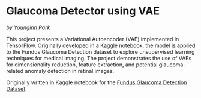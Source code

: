 # Glaucoma Detector using VAE

*by Younginn Park*

This project presents a Variational Autoencoder (VAE) implemented in TensorFlow. Originally developed in a Kaggle notebook, the model is applied to the Fundus Glaucoma Detection dataset to explore unsupervised learning techniques for medical imaging. The project demonstrates the use of VAEs for dimensionality reduction, feature extraction, and potential glaucoma-related anomaly detection in retinal images.

Originally written in Kaggle notebook for the [Fundus Glaucoma Detection Dataset](https://www.kaggle.com/datasets/sabari50312/fundus-pytorch).
